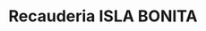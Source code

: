 ---
title: "Recauderia ISLA BONITA"
url: /nezahualcoyotl/recauderia-isla-bonita/
shop: Lebensmittel
---
